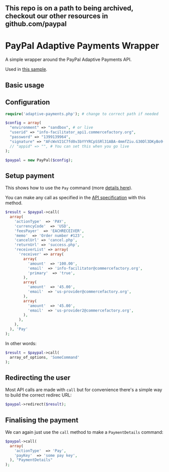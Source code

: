 <h2>This repo is on a path to being archived, checkout our other resources in github.com/paypal</h2>

# PayPal Adaptive Payments Wrapper

A simple wrapper around the PayPal Adaptive Payments API.

Used in [this sample](https://github.com/braintreedev/sample-12-paypal-adaptive-payments-chained-parallel-php).

## Basic usage

## Configuration

```php
require('adaptive-payments.php'); # change to correct path if needed

$config = array(
  "environment" => "sandbox", # or live
  "userid" => "info-facilitator_api1.commercefactory.org",
  "password" => "1399139964",
  "signature" => "AFcWxV21C7fd0v3bYYYRCpSSRl31ABA-4mmfZiu.G30Dl3DKyBo9-GF8",
  // "appid" => "", # You can set this when you go live
);

$paypal = new PayPal($config);
```

## Setup payment

This shows how to use the `Pay` command (more [details here](https://developer.paypal.com/docs/classic/api/adaptive-payments/Pay_API_Operation/)).

You can make any call as specified in the [API specification](https://developer.paypal.com/docs/classic/api/#ap) with this method.

```php
$result = $paypal->call(
  array(
    'actionType'  => 'PAY',
    'currencyCode'  => 'USD',
    'feesPayer'  => 'EACHRECEIVER',
    'memo'  => 'Order number #123',
    'cancelUrl' => 'cancel.php',
    'returnUrl' => 'success.php',
    'receiverList' => array(
      'receiver' => array(
        array(
          'amount'  => '100.00',
          'email'  => 'info-facilitator@commercefactory.org',
          'primary'  => 'true',
        ),
        array(
          'amount'  => '45.00',
          'email'  => 'us-provider@commercefactory.org',
        ),
        array(
          'amount'  => '45.00',
          'email'  => 'us-provider2@commercefactory.org',
        ),
      ),
    ),
  ), 'Pay'
);
```

In other words:

```php
$result = $paypal->call(
  array_of_options, 'SomeCommand'
);
```

## Redirecting the user

Most API calls are made with `call` but for convenience there's a simple way to build the correct redirec URL:

```php
$paypal->redirect($result);
```

## Finalising the payment

We can again just use the `call` method to make a `PaymentDetails` command:

```php
$paypal->call(
  array(
    'actionType'  => 'Pay',
    'payKey'  => 'some pay key',
  ), "PaymentDetails"
);
```




